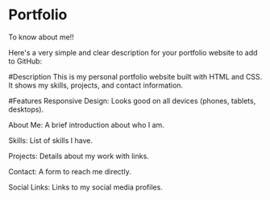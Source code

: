 # Portfolio

To know about me!!

Here's a very simple and clear description for your portfolio website to add to GitHub:

#Description
This is my personal portfolio website built with HTML and CSS. It shows my skills, projects, and contact information.

#Features
Responsive Design: Looks good on all devices (phones, tablets, desktops).

About Me: A brief introduction about who I am.

Skills: List of skills I have.

Projects: Details about my work with links.

Contact: A form to reach me directly.

Social Links: Links to my social media profiles.
